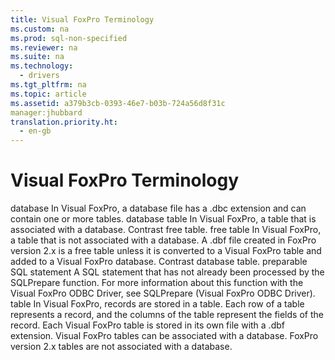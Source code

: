 ```yaml
---
title: Visual FoxPro Terminology
ms.custom: na
ms.prod: sql-non-specified
ms.reviewer: na
ms.suite: na
ms.technology: 
  - drivers
ms.tgt_pltfrm: na
ms.topic: article
ms.assetid: a379b3cb-0393-46e7-b03b-724a56d8f31c
manager:jhubbard
translation.priority.ht: 
  - en-gb
---
```

# Visual FoxPro Terminology
<?xml version="1.0" encoding="utf-8"?>
<developerConceptualDocument xmlns="http://ddue.schemas.microsoft.com/authoring/2003/5" xmlns:xlink="http://www.w3.org/1999/xlink" xmlns:xsi="http://www.w3.org/2001/XMLSchema-instance" xsi:schemaLocation="http://ddue.schemas.microsoft.com/authoring/2003/5 http://dduestorage.blob.core.windows.net/ddueschema/developer.xsd">
  <introduction>
    <definitionTable>
      <definedTerm> <legacyBold>database</legacyBold> </definedTerm>
      <definition>
        <para>In Visual FoxPro, a database file has a .dbc extension and can contain one or more <legacyBold>tables</legacyBold>.</para>
      </definition>
      <definedTerm> <legacyBold>database table</legacyBold> </definedTerm>
      <definition>
        <para>In Visual FoxPro, a table that is associated with a database. Contrast <legacyBold>free table</legacyBold>.</para>
      </definition>
      <definedTerm> <legacyBold>free table</legacyBold> </definedTerm>
      <definition>
        <para>In Visual FoxPro, a table that is not associated with a database.</para>
        <para>A .dbf file created in FoxPro version 2.x is a free table unless it is converted to a Visual FoxPro table and added to a Visual FoxPro database. Contrast <legacyBold>database table</legacyBold>. </para>
      </definition>
      <definedTerm> <legacyBold>preparable SQL statement</legacyBold> </definedTerm>
      <definition>
        <para>A SQL statement that has not already been processed by the <legacyBold>SQLPrepare</legacyBold> function. For more information about this function with the Visual FoxPro ODBC Driver, see <legacyLink xlink:href="0c4cb5a4-9729-4b2e-a0c6-52027b92e8fc">SQLPrepare (Visual FoxPro ODBC Driver)</legacyLink>.</para>
      </definition>
      <definedTerm> <legacyBold>table</legacyBold> </definedTerm>
      <definition>
        <para>In Visual FoxPro, records are stored in a table. Each row of a table represents a record, and the columns of the table represent the fields of the record. Each Visual FoxPro table is stored in its own file with a .dbf extension. Visual FoxPro tables can be associated with a database.</para>
        <para>FoxPro version 2.<legacyItalic>x</legacyItalic> tables are not associated with a database. </para>
      </definition>
    </definitionTable>
  </introduction>
  <relatedTopics />
</developerConceptualDocument>
